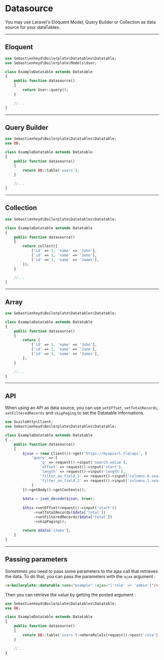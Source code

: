 # Datasource

You may use Laravel's Eloquent Model, Query Builder or Collection as data source for your dataTables.

---

## Eloquent

```php
use Sebastienheyd\Boilerplate\Datatables\Datatable;
use Sebastienheyd\Boilerplate\Models\User;

class ExampleDatatable extends Datatable
{
    public function datasource()
    {
        return User::query();
    }

    //...
}
```

---

## Query Builder

```php
use Sebastienheyd\Boilerplate\Datatables\Datatable;
use DB;

class ExampleDatatable extends Datatable
{
    public function datasource()
    {
        return DB::table('users');
    }

    //...
}
```

---

## Collection

```php
use Sebastienheyd\Boilerplate\Datatables\Datatable;

class ExampleDatatable extends Datatable
{
    public function datasource()
    {
        return collect([
            ['id' => 1, 'name' => 'John'],
            ['id' => 2, 'name' => 'Jane'],
            ['id' => 3, 'name' => 'James'],
        ]);
    }

    //...
}
```

---

## Array

```php
use Sebastienheyd\Boilerplate\Datatables\Datatable;

class ExampleDatatable extends Datatable
{
    public function datasource()
    {
        return [
            ['id' => 1, 'name' => 'John'],
            ['id' => 2, 'name' => 'Jane'],
            ['id' => 3, 'name' => 'James'],
        ];
    }

    //...
}
```

---

## API

When using an API as data source, you can use `setOffset`, `setTotalRecords`, `setFilteredRecords` and `skipPaging` to set the Datatable informations.

```php
use GuzzleHttp\Client;
use Sebastienheyd\Boilerplate\Datatables\Datatable;

class ExampleDatatable extends Datatable
{
    public function datasource()
    {
        $json = (new Client())->get('https://myapiurl.tld/api', [
            'query' => [
                'q' => request()->input('search.value'),
                'offset' => request()->input('start'),
                'length' => request()->input('length'),
                'filter_on_field_1' => request()->input('columns.0.search.value'),
                'filter_on_field_2' => request()->input('columns.1.search.value'),
            ]
        ])->getBody()->getContents();
        
        $data = json_decode($json, true);
                
        $this->setOffset(request()->input('start'))
             ->setTotalRecords($data['total'])
             ->setFilteredRecords($data['total'])
             ->skipPaging();
    
        return $data['items'];
    }
}
```

---

## Passing parameters

Sometimes you need to pass some parameters to the ajax call that retrieves the data. To do that, you can pass the parameters 
with the `ajax` argument :

```html
<x-boilerplate::datatable name="example" :ajax="['role' => 'admin']"/>
```

Then you can retrieve the value by getting the posted argument :

```php
use Sebastienheyd\Boilerplate\Datatables\Datatable;
use DB;

class ExampleDatatable extends Datatable
{
    public function datasource()
    {
        return DB::table('users')->whereRoleIs(request()->post('role'));
    }

    //...
}
```